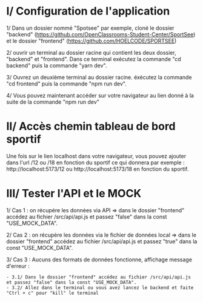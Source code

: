 # I/ Configuration de l'application

1/ Dans un dossier nommé "Spotsee" par exemple, cloné le dossier "backend" (https://github.com/OpenClassrooms-Student-Center/SportSee) et le dossier "frontend" (https://github.com/HOELCODE/SPORTSEE)

2/ ouvrir un terminal au dossier racine qui contient les deux dossier, "backend" et "frontend". Dans ce terminal exécutez la commande "cd backend" puis la commande "yarn dev".

3/ Ouvrez un deuxième terminal au dossier racine. éxécutez la commande "cd frontend" puis la commande "npm run dev".

4/ Vous pouvez maintenant accéder sur votre navigateur au lien donné à la suite de la commande "npm run dev"

# II/ Accès chemin tableau de bord sportif

Une fois sur le lien localhost dans votre navigateur, vous pouvez ajouter dans l'url /12 ou /18 en fonction du sportif ce qui donnera par exemple : http://localhost:5173/12 ou http://localhost:5173/18 en fonction du sportif.

# III/ Tester l'API et le MOCK

1/ Cas 1 : on récupére les données via API => dans le dossier "frontend" accédez au fichier /src/api/api.js et passez "false" dans la const "USE_MOCK_DATA".

2/ Cas 2 : on récupère les données via le fichier de données local => dans le dossier "frontend" accédez au fichier /src/api/api.js et passez "true" dans la const "USE_MOCK_DATA".

3/ Cas 3 : Aucuns des formats de données fonctionne, affichage message d'erreur : 

    - 3.1/ Dans le dossier "frontend" accédez au fichier /src/api/api.js et passez "false" dans la const "USE_MOCK_DATA".
    - 3.2/ Allez dans le terminal ou vous avez lancez le backend et faite "Ctrl + c" pour "kill" le terminal